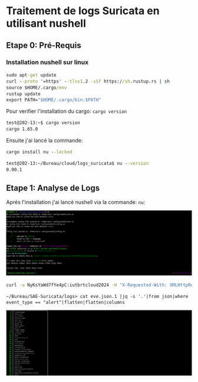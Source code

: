 # Traitement de logs Suricata en utilisant nushell

## Etape 0: Pré-Requis

### Installation nushell sur linux

```cmd
sudo apt-get update
curl --proto '=https' --tlsv1.2 -sSf https://sh.rustup.rs | sh
source $HOME/.cargo/env
rustup update
export PATH="$HOME/.cargo/bin:$PATH"

```

Pour verifier l'installation du cargo: ```cargo version ```

```cmd
test@202-13:~$ cargo version 
cargo 1.65.0
```

Ensuite j'ai lancé la commande:

```cmd
cargo install nu --locked
```

```cmd
test@202-13:~/Bureau/cloud/logs_suricata$ nu --version
0.90.1
```

## Etape 1: Analyse de Logs

Aprés l'installation j'ai lancé nushell via la commande: ```nu```:

![Alt_text](../images/suri.png)


```cmd
curl -u NyKsYaWd7fYe4pC:iutbrtcloud2024 -H "X-Requested-With: XMLHttpRequest" -o suricata-telecharge.json.gz https://registry.iutbeziers.fr:4443/public.php/webdav/suricata/log/eve.json.1.gz
```

```nu
~/Bureau/SAE-Suricata/logs> cat eve.json.1 |jq -s '.'|from json|where event_type == "alert"|flatten|flatten|columns 
```
![Alt_text](../images/nu.png)

